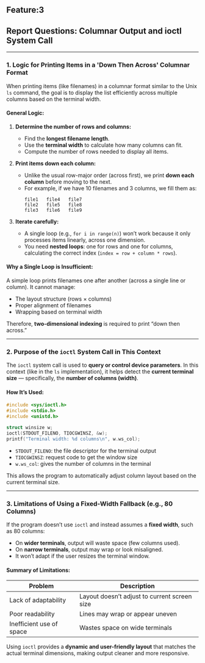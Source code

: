 ## **Feature:3**

## **Report Questions: Columnar Output and ioctl System Call**

---

### **1. Logic for Printing Items in a 'Down Then Across' Columnar Format**

When printing items (like filenames) in a columnar format similar to the Unix `ls` command, the goal is to display the list efficiently across multiple columns based on the terminal width.

#### **General Logic:**
1. **Determine the number of rows and columns:**
   - Find the **longest filename length**.
   - Use the **terminal width** to calculate how many columns can fit.
   - Compute the number of rows needed to display all items.

2. **Print items down each column:**
   - Unlike the usual row-major order (across first), we print **down each column** before moving to the next.
   - For example, if we have 10 filenames and 3 columns, we fill them as:
     ```
     file1   file4   file7
     file2   file5   file8
     file3   file6   file9
     ```

3. **Iterate carefully:**
   - A single loop (e.g., `for i in range(n)`) won’t work because it only processes items linearly, across one dimension.
   - You need **nested loops**: one for rows and one for columns, calculating the correct index (`index = row + column * rows`).

#### **Why a Single Loop is Insufficient:**
A simple loop prints filenames one after another (across a single line or column). It cannot manage:
- The layout structure (rows × columns)
- Proper alignment of filenames
- Wrapping based on terminal width

Therefore, **two-dimensional indexing** is required to print “down then across.”

---

### **2. Purpose of the `ioctl` System Call in This Context**

The `ioctl` system call is used to **query or control device parameters**. In this context (like in the `ls` implementation), it helps detect the **current terminal size** — specifically, the **number of columns (width)**.

#### **How It’s Used:**
```c
#include <sys/ioctl.h>
#include <stdio.h>
#include <unistd.h>

struct winsize w;
ioctl(STDOUT_FILENO, TIOCGWINSZ, &w);
printf("Terminal width: %d columns\n", w.ws_col);
```
- `STDOUT_FILENO`: the file descriptor for the terminal output
- `TIOCGWINSZ`: request code to get the window size
- `w.ws_col`: gives the number of columns in the terminal

This allows the program to automatically adjust column layout based on the current terminal size.

---

### **3. Limitations of Using a Fixed-Width Fallback (e.g., 80 Columns)**
If the program doesn’t use `ioctl` and instead assumes a **fixed width**, such as 80 columns:

- On **wider terminals**, output will waste space (few columns used).
- On **narrow terminals**, output may wrap or look misaligned.
- It won’t adapt if the user resizes the terminal window.

#### **Summary of Limitations:**
| Problem | Description |
|----------|--------------|
| Lack of adaptability | Layout doesn’t adjust to current screen size |
| Poor readability | Lines may wrap or appear uneven |
| Inefficient use of space | Wastes space on wide terminals |

Using `ioctl` provides a **dynamic and user-friendly layout** that matches the actual terminal dimensions, making output cleaner and more responsive.








